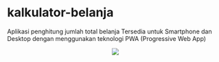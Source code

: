 # kalkulator-belanja
Aplikasi penghitung jumlah total belanja
Tersedia untuk Smartphone dan Desktop dengan menggunakan teknologi PWA (Progressive Web App)

<center>
<img src="https://maulanakevinp.github.io/kalkulator-belanja/assets/images/pwa.png">
</center>
